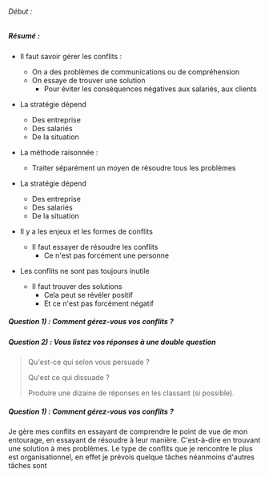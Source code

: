 ###### Début :


##### Résumé :


- Il faut savoir gérer les conflits :
    - On a des problèmes de communications ou de compréhension
    - On essaye de trouver une solution
        - Pour éviter les conséquences négatives aux salariés, aux clients


- La stratégie dépend 
    - Des entreprise
    - Des salariés
    - De la situation

- La méthode raisonnée :
    - Traiter séparément un moyen de résoudre tous les problèmes    


- La stratégie dépend 
    - Des entreprise
    - Des salariés
    - De la situation






- Il y a les enjeux et les formes de conflits
    - Il faut essayer de résoudre les conflits
        - Ce n'est pas forcément une personne
- Les conflits ne sont pas toujours inutile
    - Il faut trouver des solutions 
        - Cela peut se révéler positif
        - Et ce n'est pas forcément négatif













##### Question 1) : Comment gérez-vous vos conflits ?
##### Question 2) : Vous listez vos réponses à une double question

> Qu'est-ce qui selon vous persuade ?
> 
> Qu'est ce qui dissuade ?
> 
> Produire une dizaine de réponses en les classant (si possible).



##### Question 1) : Comment gérez-vous vos conflits ?
Je gère mes conflits en essayant de comprendre le point de vue de mon entourage, en essayant de résoudre à leur manière. C'est-à-dire en trouvant une solution à mes problèmes.
Le type de conflits que je rencontre le plus est organisationnel, en effet je prévois quelque tâches néanmoins d'autres tâches sont 